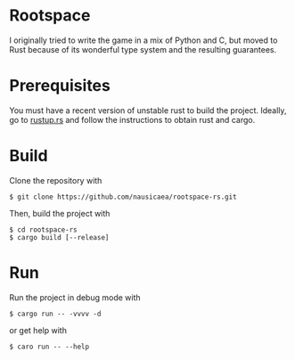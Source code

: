 # Rootspace

I originally tried to write the game in a mix of Python and C, but moved to
Rust because of its wonderful type system and the resulting guarantees.

# Prerequisites

You must have a recent version of unstable rust to build the project. Ideally,
go to [rustup.rs](https://www.rustup.rs/) and follow the instructions to obtain
rust and cargo.

# Build

Clone the repository with

    $ git clone https://github.com/nausicaea/rootspace-rs.git

Then, build the project with

    $ cd rootspace-rs
    $ cargo build [--release]

# Run

Run the project in debug mode with

    $ cargo run -- -vvvv -d

or get help with

    $ caro run -- --help

